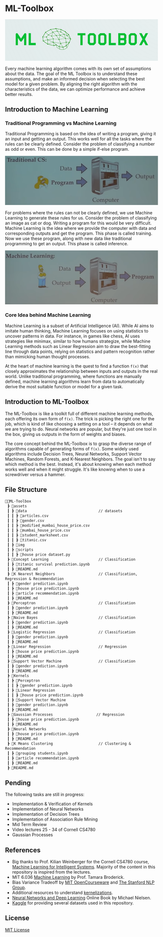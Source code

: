 # ML-Toolbox

<img src="assets/img/logo.png" alt="logo">

Every machine learning algorithm comes with its own set of assumptions about the data. The goal of the ML Toolbox is to understand these assumptions, and make an informed decision when selecting the best model for a given problem. By aligning the right algorithm with the characteristics of the data, we can optimize performance and achieve better results.

## Introduction to Machine Learning

### Traditional Programming vs Machine Learning

Traditional Programming is based on the idea of writing a program, giving it an input and getting an output. This works well for all the tasks where the rules can be clearly defined. Consider the problem of classifying a number as odd or even. This can be done by a simple if-else program.

<img src = "assets/img/Traditional CS.png" alt="ML">

For problems where the rules can not be clearly defined, we use Machine Learning to generate these rules for us. Consider the problem of classifying an image as cat or dog. Writing a program for this would be very difficult. Machine Learning is the idea where we provide the computer with data and corresponding outputs and get the program. This phase is called training. Now we use these program, along with new data like traditional programming to get an output. This phase is called inference.

<img src = "assets/img/ML.png" alt="ML">

### Core Idea behind Machine Learning

Machine Learning is a subset of Artificial Intelligence (AI). While AI aims to imitate human thinking, Machine Learning focuses on using statistics to uncover patterns in data. For instance, in games like chess, AI uses strategies like minimax, similar to how humans strategize, while Machine Learning methods such as Linear Regression aim to draw the best-fitting line through data points, relying on statistics and pattern recognition rather than mimicking human thought processes.

At the heart of machine learning is the quest to find a function `f(x)` that closely approximates the relationship between inputs and outputs in the real world. Unlike traditional programming, where functions are manually defined, machine learning algorithms learn from data to automatically derive the most suitable function or model for a given task.

## Introduction to ML-Toolbox

The ML-Toolbox is like a toolkit full of different machine learning methods, each offering its own form of `f(x)`. The trick is picking the right one for the job, which is kind of like choosing a setting on a tool – it depends on what we are trying to do. Neural networks are popular, but they're just one tool in the box, giving us outputs in the form of weights and biases.

The core concept behind the ML-Toolbox is to grasp the diverse range of algorithms capable of generating forms of `f(x)`. Some widely used algorithms include Decision Trees, Neural Networks, Support Vector Machines, Random Forests, and K-Nearest Neighbors. The goal isn't to say which method is the best. Instead, it's about knowing when each method works well and when it might struggle. It's like knowing when to use a screwdriver versus a hammer.

## File Structure
```
👨‍💻ML-Toolbox
 ┣ 📂assets                                   
 ┃ ┣ 📂data                                 // datasets  
 ┃ ┃ ┣ 📄articles.csv
 ┃ ┃ ┣ 📄gender.csv
 ┃ ┃ ┣ 📄modified_mumbai_house_price.csv
 ┃ ┃ ┣ 📄mumbai_house_price.csv
 ┃ ┃ ┣ 📄student_marksheet.csv
 ┃ ┃ ┣ 📄titanic.csv
 ┃ ┣ 📂img 
 ┃ ┣ 📂scripts 
 ┃ ┃ ┣ 📄house price dataset.py                  
 ┣ 📂Concept Learning                       // Classification
 ┃ ┣ 📄titanic survival prediction.ipynb
 ┃ ┣ 📄README.md
 ┣ 📂K Nearest Neighbors                    // Classification, Regression & Recommendation
 ┃ ┣ 📄gender prediction.ipynb
 ┃ ┣ 📄house price prediction.ipynb
 ┃ ┣ 📄article recommendation.ipynb
 ┃ ┣ 📄README.md
 ┣ 📂Perceptron                             // Classification
 ┃ ┣ 📄gender prediction.ipynb
 ┃ ┣ 📄README.md
 ┣ 📂Naive Bayes                            // Classification
 ┃ ┣ 📄gender prediction.ipynb
 ┃ ┣ 📄README.md
 ┣ 📂Logistic Regression                    // Classification
 ┃ ┣ 📄gender prediction.ipynb
 ┃ ┣ 📄README.md
 ┣ 📂Linear Regression                      // Regression
 ┃ ┣ 📄house price prediction.ipynb
 ┃ ┣ 📄README.md
 ┣ 📂Support Vector Machine                 // Classification
 ┃ ┣ 📄gender prediction.ipynb
 ┃ ┣ 📄README.md
 ┣ 📂Kernels
 ┃ ┣ 📂Perceptron
 ┃ ┃ ┣ 📄gender prediction.ipynb
 ┃ ┣ 📂Linear Regression
 ┃ ┃ ┣ 📄house price prediction.ipynb
 ┃ ┣ 📂Support Vector Machine
 ┃ ┣ 📄gender prediction.ipynb
 ┃ ┣ 📄README.md
 ┣ 📂Gaussian Processes                    // Regression
 ┃ ┣ 📄house price prediction.ipynb
 ┃ ┣ 📄README.md
 ┣ 📂Neural Networks                     
 ┃ ┣ 📄house price prediction.ipynb
 ┃ ┣ 📄README.md
 ┣ 📂K Means Clustering                     // Clustering & Recommendation
 ┃ ┣ 📄grouping students.ipynb
 ┃ ┣ 📄article recommendation.ipynb
 ┃ ┣ 📄README.md
 ┣ 📄README.md
``` 

## Pending

The following tasks are still in progress:

* Implementation & Verification of Kernels
* Implementation of Neural Networks
* Implementation of Decision Trees
* Implementation of Association Rule Mining
* Mid Term Review
* Video lectures 25 - 34 of Cornell CS4780
* Gaussian Processes

## References

* Big thanks to Prof. Kilian Weinberger for the Cornell CS4780 course, <a href="https://www.youtube.com/playlist?list=PLl8OlHZGYOQ7bkVbuRthEsaLr7bONzbXS">Machine Learning for Intelligent Systems</a>. Majority of the content in this repository is inspired from the lectures.
* MIT 6.036 <a href="https://www.youtube.com/playlist?list=PLxC_ffO4q_rW0bqQB80_vcQB09HOA3ClV">Machine Learning</a> by Prof. Tamara Broderick.
* Bias Variance Tradeoff by <a href="https://ocw.mit.edu/courses/15-097-prediction-machine-learning-and-statistics-spring-2012/dec694eb34799f6bea2e91b1c06551a0_MIT15_097S12_lec04.pdf" target="_blank">MIT OpenCourseware</a> and <a href="https://nlp.stanford.edu/IR-book/html/htmledition/the-bias-variance-tradeoff-1.html" target="_blank">The Stanford NLP Group</a>.
* Additional resources to understand <a href="https://ml-course.github.io/master/notebooks/03%20-%20Kernelization.html">kernelizations</a>.
* <a href="http://neuralnetworksanddeeplearning.com/index.html">Neural Networks and Deep Learning</a> Online Book by Michael Nielsen.
* <a href="https://www.kaggle.com/">Kaggle</a> for providing several datasets used in this repository.

## License
[MIT License](https://opensource.org/licenses/MIT)